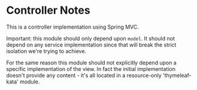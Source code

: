 # Controller Notes

This is a controller implementation using Spring MVC.

Important: this module should only depend upon `model`. It should not depend on
any service implementation since that will break the strict isolation we're trying
to achieve.

For the same reason this module should not explicitly depend upon a specific
implementation of the view. In fact the initial implementation doesn't provide
any content - it's all located in a resource-only 'thymeleaf-kata' module.